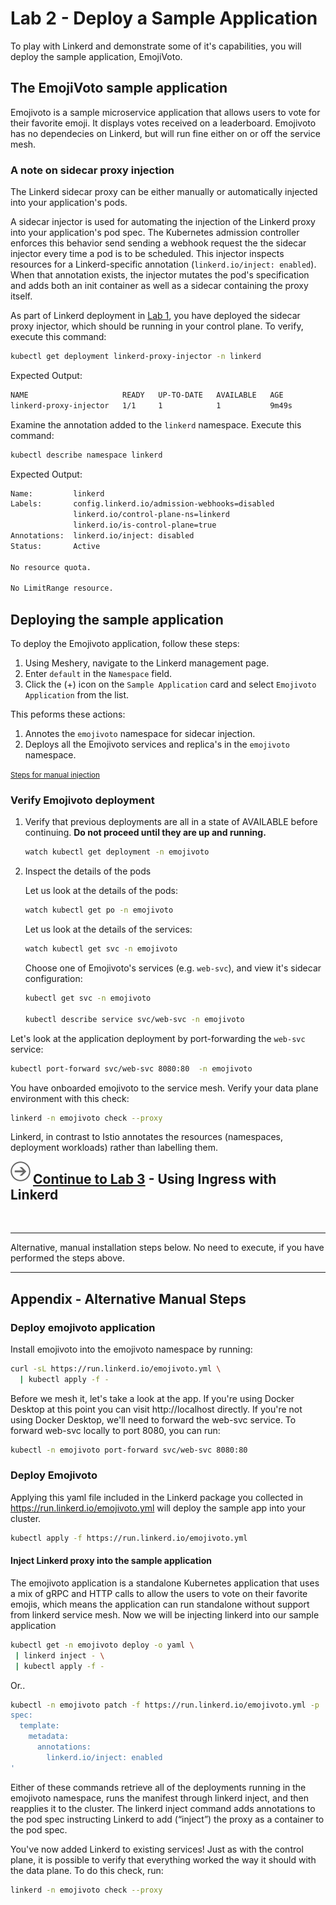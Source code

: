 # Lab 2 - Deploy a Sample Application

To play with Linkerd and demonstrate some of it's capabilities, you will deploy the sample application, EmojiVoto.

## The EmojiVoto sample application

Emojivoto is a sample microservice application that allows users to vote for their favorite emoji. It displays votes received on a leaderboard. Emojivoto has no dependecies on Linkerd, but will run fine either on or off the service mesh.

### <a name="auto"></a> A note on sidecar proxy injection

The Linkerd sidecar proxy can be either manually or automatically injected into your application's pods.

A sidecar injector is used for automating the injection of the Linkerd proxy into your application's pod spec. The Kubernetes admission controller enforces this behavior send sending a webhook request the the sidecar injector every time a pod is to be scheduled. This injector inspects resources for a Linkerd-specific annotation (`linkerd.io/inject: enabled`). When that annotation exists, the injector mutates the pod's specification and adds both an init container as well as a sidecar containing the proxy itself.

As part of Linkerd deployment in [Lab 1](../lab-1/README.md), you have deployed the sidecar proxy injector, which should be running in your control plane. To verify, execute this command:

```sh
kubectl get deployment linkerd-proxy-injector -n linkerd
```

Expected Output:

```sh
NAME                     READY   UP-TO-DATE   AVAILABLE   AGE
linkerd-proxy-injector   1/1     1            1           9m49s
```

Examine the annotation added to the `linkerd` namespace. Execute this command:

```sh
kubectl describe namespace linkerd
```

Expected Output:

```sh
Name:         linkerd
Labels:       config.linkerd.io/admission-webhooks=disabled
              linkerd.io/control-plane-ns=linkerd
              linkerd.io/is-control-plane=true
Annotations:  linkerd.io/inject: disabled
Status:       Active

No resource quota.

No LimitRange resource.
```

## Deploying the sample application

To deploy the Emojivoto application, follow these steps:

1. Using Meshery, navigate to the Linkerd management page.
1. Enter `default` in the `Namespace` field.
1. Click the (+) icon on the `Sample Application` card and select `Emojivoto Application` from the list.

This peforms these actions:

1. Annotes the `emojivoto` namespace for sidecar injection.
1. Deploys all the Emojivoto services and replica's in the `emojivoto` namespace.

<small>[Steps for manual injection](#appendix)</small>

### <a name="verify"></a> Verify Emojivoto deployment

1. Verify that previous deployments are all in a state of AVAILABLE before continuing. **Do not proceed until they are up and running.**

   ```sh
   watch kubectl get deployment -n emojivoto 
   ```

2. Inspect the details of the pods

   Let us look at the details of the pods:

   ```sh
   watch kubectl get po -n emojivoto 
   ```

   Let us look at the details of the services:

   ```sh
   watch kubectl get svc -n emojivoto 
   ```

   Choose one of Emojivoto's services (e.g. `web-svc`), and view it's sidecar configuration:

   ```sh
   kubectl get svc -n emojivoto

   kubectl describe service svc/web-svc -n emojivoto
   ```

Let's look at the application deployment by port-forwarding the `web-svc` service:

```sh
kubectl port-forward svc/web-svc 8080:80  -n emojivoto
```

You have onboarded emojivoto to the service mesh. Verify your data plane environment with this check:

```sh
linkerd -n emojivoto check --proxy
```

Linkerd, in contrast to Istio annotates the resources (namespaces, deployment workloads) rather than labelling them.

<img src="../img/go.svg" width="32" height="32" align="left"
style="padding-right:4px;" />

## [Continue to Lab 3](../lab-3/README.md) - Using Ingress with Linkerd

<br />
<hr />
Alternative, manual installation steps below. No need to execute, if you have performed the steps above.
<hr />

## <a name="appendix"></a> Appendix - Alternative Manual Steps

### Deploy emojivoto application

Install emojivoto into the emojivoto namespace by running:

```sh
curl -sL https://run.linkerd.io/emojivoto.yml \
  | kubectl apply -f -
```

Before we mesh it, let's take a look at the app. If you're using Docker Desktop at this point you can visit http://localhost directly. If you're not using Docker Desktop, we'll need to forward the web-svc service. To forward web-svc locally to port 8080, you can run:

```sh
kubectl -n emojivoto port-forward svc/web-svc 8080:80
```

### Deploy Emojivoto

Applying this yaml file included in the Linkerd package you collected in https://run.linkerd.io/emojivoto.yml will deploy the sample app into your cluster.

```sh
kubectl apply -f https://run.linkerd.io/emojivoto.yml
```

#### <a name="linkerd_inject"></a> Inject Linkerd proxy into the sample application

The emojivoto application is a standalone Kubernetes application that uses a mix of gRPC and HTTP calls to allow the users to vote on their favorite emojis, which means the application can run standalone without support from linkerd service mesh.
Now we will be injecting linkerd into our sample application

```sh
kubectl get -n emojivoto deploy -o yaml \
 | linkerd inject - \
 | kubectl apply -f -
```

Or..

```sh
kubectl -n emojivoto patch -f https://run.linkerd.io/emojivoto.yml -p '
spec:
  template:
    metadata:
      annotations:
        linkerd.io/inject: enabled
'
```

Either of these commands retrieve all of the deployments running in the emojivoto namespace, runs the manifest through linkerd inject, and then reapplies it to the cluster. The linkerd inject command adds annotations to the pod spec instructing Linkerd to add (“inject”) the proxy as a container to the pod spec.

You've now added Linkerd to existing services! Just as with the control plane, it is possible to verify that everything worked the way it should with the data plane. To do this check, run:

```sh
linkerd -n emojivoto check --proxy
```
